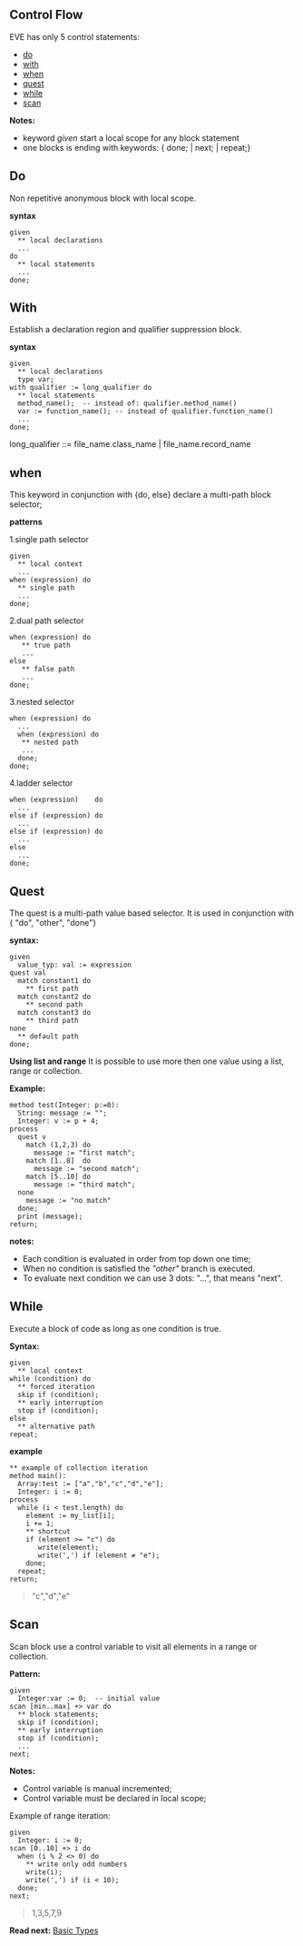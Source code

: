 ## Control Flow

EVE has only 5 control statements: 

* [do](#do)
* [with](#with)
* [when](#when)
* [quest](#quest)
* [while](#while)
* [scan](#scan)

**Notes:** 

* keyword _given_ start a local scope for any block statement
* one blocks is ending with keywords: { done; \| next; \| repeat;}

## Do

Non repetitive anonymous block with local scope. 

**syntax**
```
given
  ** local declarations
  ...
do
  ** local statements
  ... 
done;
```

## With

Establish a declaration region and qualifier suppression block. 

**syntax**
```
given
  ** local declarations
  type var;
with qualifier := long_qualifier do
  ** local statements
  method_name();  -- instead of: qualifier.method_name()
  var := function_name(); -- instead of qualifier.function_name()
  ...
done;
```

long_qualifier ::= file_name.class_name | file_name.record_name

## when

This keyword in conjunction with {do, else} declare a multi-path block selector;

**patterns**

1.single path selector
```
given
  ** local context
  ... 
when (expression) do
  ** single path
  ...
done;
```
  
2.dual path selector
```  
when (expression) do
   ** true path
   ...
else
   ** false path
   ...
done;
```
  
3.nested selector 
```  
when (expression) do
  ...
  when (expression) do
   ** nested path
   ...
  done;
done;
```

4.ladder selector

```  
when (expression)    do
  ...
else if (expression) do
  ...
else if (expression) do
  ... 
else
  ...
done;
```

## Quest

The quest is a multi-path value based selector. 
It is used in conjunction with { "do", "other", "done"}

**syntax:**

```
given 
  value_typ: val := expression
quest val
  match constant1 do
    ** first path
  match constant2 do
    ** second path
  match constant3 do
    ** third path
none
  ** default path
done;
```

**Using list and range**
It is possible to use more then one value using a list, range or collection. 

**Example:**
```
method test(Integer: p:=0):
  String: message := "";
  Integer: v := p + 4;
process 
  quest v
    match (1,2,3) do
      message := "first match";
    match [1..8]  do
      message := "second match";
    match [5..10] do
      message := "third match";    
  none
    message := "no match"
  done;
  print (message);
return;
```

**notes:**

* Each condition is evaluated in order from top down one time;
* When no condition is satisfied the _"other"_ branch is executed.
* To evaluate next condition we can use 3 dots: "...", that means "next".


## While

Execute a block of code as long as one condition is true.

**Syntax:**
```
given
  ** local context
while (condition) do
  ** forced iteration
  skip if (condition);
  ** early interruption
  stop if (condition);
else
  ** alternative path  
repeat;
```
**example**

```
** example of collection iteration
method main():
  Array:test := ["a","b","c","d","e"];
  Integer: i := 0;
process
  while (i < test.length) do
    element := my_list[i];
    i += 1;
    ** shortcut 
    if (element >= "c") do
       write(element);
       write(',') if (element ≠ "e");
    done;
  repeat;
return;
```
> "c","d","e"

## Scan

Scan block use a control variable to visit all elements in a range or collection.

**Pattern:**
``` 
given 
  Integer:var := 0;  -- initial value
scan [min..max] +> var do
  ** block statements;
  skip if (condition);
  ** early interruption
  stop if (condition);
  ...
next;
```

**Notes:**    
* Control variable is manual incremented;
* Control variable must be declared in local scope;

Example of range iteration:
```
given
  Integer: i := 0;
scan [0..10] +> i do
  when (i % 2 <> 0) do
    ** write only odd numbers
    write(i);
    write(',') if (i < 10);
  done;
next;
```
> 1,3,5,7,9

**Read next:** [Basic Types](basic.md)